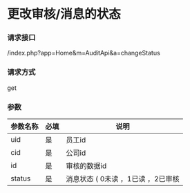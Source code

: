 # **更改审核/消息的状态**


### **请求接口**
/index.php?app=Home&m=AuditApi&a=changeStatus


### **请求方式**
get


### **参数**
| 参数名称  |必填|     说明      |
|------|-----|------|
| uid     | 是 |   员工id   |
| cid     | 是 |   公司id   |
| id     | 是 |   审核的数据id  |
| status     | 是 |   消息状态 ( 0未读 ，1已读 ，2已审核  |